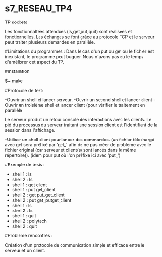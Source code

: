 # s7_RESEAU_TP4
TP sockets

Les fonctionnaltées attendues (ls,get,put,quit) sont réalisées et fonctionnelles.
Les échanges se font grâce au protocole TCP et le serveur peut traiter plusieurs demandes en parallèle.

#Limitations du programmes :
Dans le cas d'un put ou get ou le fichier est inexistant, le programme peut buguer. Nous n'avons pas eu le temps d'améliorer cet aspect du TP.

#Installation 

$~ make

#Protocole de test:

-Ouvrir un shell et lancer serveur.
-Ouvrir un second shell et lancer client
-Ouvrir un troisième shell et lancer client (pour vérifier le traitement en parallèle

Le serveur produit un retour console des interactions avec les clients. Le pid du processus du serveur traitant une session client est l'identifiant de la session dans l'affichage.

-Utiliser un shell client pour lancer des commandes.
(un fichier télechargé avec get sera préfixé par 'get\_' afin de ne pas créer de problème avec le fichier original (car serveur et client(s) sont lancés dans le même répertoire)).
(idem pour put où l'on préfixe ici avec 'put\_')

#Exemple de tests :

* shell 1 : ls
* shell 2 : ls
* shell 1 : get client
* shell 1 : put get_client
* shell 2 : get put_get_client
* shell 2 : put get_putget_client
* shell 1 : ls
* shell 2 : ls
* shell 1 : quit
* shell 2 : polytech
* shell 2 : quit

#Problème rencontrés :

Création d'un protocole de communication simple et efficace entre le serveur et un client.




